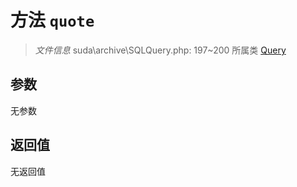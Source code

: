 # 方法 `quote`

> *文件信息* suda\archive\SQLQuery.php: 197~200
> 所属类 [Query](../Query.md)




## 参数


无参数


## 返回值

无返回值
